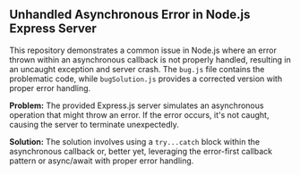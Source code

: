 ## Unhandled Asynchronous Error in Node.js Express Server

This repository demonstrates a common issue in Node.js where an error thrown within an asynchronous callback is not properly handled, resulting in an uncaught exception and server crash.  The `bug.js` file contains the problematic code, while `bugSolution.js` provides a corrected version with proper error handling.

**Problem:**
The provided Express.js server simulates an asynchronous operation that might throw an error.  If the error occurs, it's not caught, causing the server to terminate unexpectedly.

**Solution:**
The solution involves using a `try...catch` block within the asynchronous callback or, better yet, leveraging the error-first callback pattern or async/await with proper error handling.